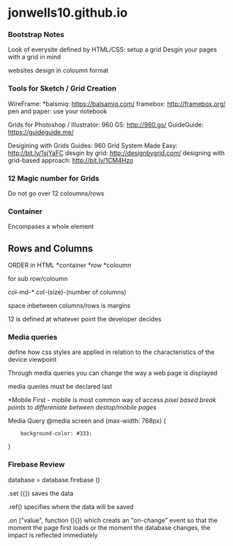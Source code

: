 # jonwells10.github.io

### Bootstrap Notes

Look of everysite defined by HTML/CSS: setup a grid
Desgin your pages with a grid in mind

websites design in coloumn format

### Tools for Sketch / Grid Creation 
WireFrame: 
    *balsmiq: https://balsamiq.com/
    framebox: http://framebox.org/
    pen and paper: use your notebook

Grids for  Photoshop / Illustrator:
960 GS: http://960.gs/
GuideGuide: https://guideguide.me/

Desigining with Grids Guides:
960 Grid System Made Easy: http://bit.ly/1sjYaFC
desgin by grid: http://designbygrid.com/
designing with grid-based approach: http://bit.ly/1CM4Hzo

### 12 Magic number for Grids

Do not go over 12 coloumns/rows

### Container
Encompases a whole element 

## Rows and Columns
ORDER in HTML
*container
*row
*coloumn 
<div class="container">
            <div class="row">
                    <div class="col-md-2">
                        <div class="row"> for sub row/coloumn
                            <div class="col-md-2">


col-md-*   col-(size)-(number of columns)

space inbetween columns/rows is margins

12 is defined at whatever point the developer decides 


### Media queries 
define how css styles are applied in relation to the characteristics of the device viewpoint

Through media queries you can change the way a web page is displayed

media queries must be declared last

*Mobile First - mobile is most common way of access 
 *pixel based break points to differeniate between destop/mobile pages*

Media Query 
 @media screen and (max-width: 768px) {

        background-color: #333;

 }

### Firebase Review

database = database.firebase ()

.set ({}) saves the data

.ref() specifies where the data will be saved

.on ("value", function (){}) which creats an "on-change" event so that the moment the page first loads or the moment the database changes, the impact is reflected immediately 


